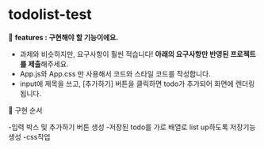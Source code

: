 # todolist-test
📌 **features : 구현해야 할 기능이에요.**

- 과제와 비슷하지만, 요구사항이 훨씬 적습니다! **아래의 요구사항만 반영된 프로젝트를 제출**해주세요.
- App.js와 App.css 만 사용해서 코드와 스타일 코드를 작성합니다.
- input에 제목을 쓰고, [추가하기] 버튼을 클릭하면 todo가 추가되어 화면에 렌더링 됩니다.

📌 구현 순서

-입력 박스 및 추가하기 버튼 생성
-저장된 todo를 가로 배열로 list up하도록 저장기능 생성
-css작업
